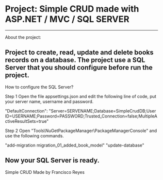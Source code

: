 # Project: Simple CRUD made with ASP.NET / MVC / SQL SERVER
-------------------------------------------------------------
About the project:

Project to create, read, update and delete books records on a database.
The project use a SQL Server that you should configure before run the project.
-------------------------------------------------------------
How to configure the SQL Server?

Step 1
Open the file appsettings.json and edit the following line of code, put your server name, username and password.

"DefaultConnection": "Server=SERVENAME;Database=SimpleCrudDB;User ID=USERNAME;Password=PASSWORD;Trusted_Connection=false;MultipleActiveResultSets=true"

Step 2
Open "Tools\NuGetPackageManager\PackageManagerConsole" and use the following commands.

"add-migration migration_01_added_book_model"
"update-database"

Now your SQL Server is ready.
-------------------------------------------------------------

Simple CRUD Made by Francisco Reyes
